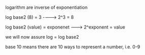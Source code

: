 logarithm are inverse of exponentiation

log base2 (8) = 3 ----> 2^3 = 8

log base2 (value) = exponenet ---> 2^exponent = value

we will now assure log = log base2

base 10 means there are 10 ways to represent a number, i.e. 0-9